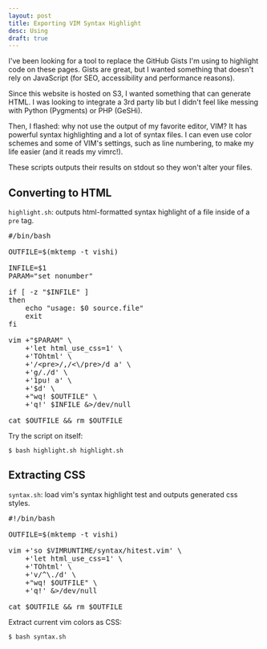 ```yaml
---
layout: post
title: Exporting VIM Syntax Highlight
desc: Using
draft: true
---
```


I've been looking for a tool to replace the GitHub Gists I'm using to highlight code on these pages. Gists are great, but I wanted something that doesn't rely on JavaScript (for SEO, accessibility and performance reasons).

Since this website is hosted on S3, I wanted something that can generate HTML. I was looking to integrate a 3rd party lib but I didn't feel like messing with Python (Pygments) or PHP (GeSHi).

Then, I flashed: why not use the output of my favorite editor, VIM? It has powerful syntax highlighting and a lot of syntax files. I can even use color schemes and some of VIM's settings, such as line numbering, to make my life easier (and it reads my vimrc!).

These scripts outputs their results on stdout so they won't alter your files.


Converting to HTML
------------------

`highlight.sh`: outputs html-formatted syntax highlight of a file inside of a `pre` tag.

<pre>
<span class="Comment">#/bin/bash</span>

<span class="Identifier">OUTFILE</span>=<span class="PreProc">$(</span><span class="Special">mktemp -t vishi</span><span class="PreProc">)</span>

<span class="Identifier">INFILE</span>=<span class="PreProc">$1</span>
<span class="Identifier">PARAM</span>=<span class="Statement">&quot;</span><span class="String">set nonumber</span><span class="Statement">&quot;</span>

<span class="Statement">if </span><span class="Statement">[</span> <span class="Statement">-z</span> <span class="Statement">&quot;</span><span class="PreProc">$INFILE</span><span class="Statement">&quot;</span> <span class="Statement">]</span>
<span class="Statement">then</span>
    <span class="Statement">echo</span><span class="String"> </span><span class="Statement">&quot;</span><span class="String">usage: </span><span class="PreProc">$0</span><span class="String"> source.file</span><span class="Statement">&quot;</span>
    <span class="Statement">exit</span>
<span class="Statement">fi</span>

vim +<span class="Statement">&quot;</span><span class="PreProc">$PARAM</span><span class="Statement">&quot;</span> <span class="Statement">\</span>
    +<span class="Statement">'</span><span class="String">let html_use_css=1</span><span class="Statement">'</span> <span class="Statement">\</span>
    +<span class="Statement">'</span><span class="String">TOhtml</span><span class="Statement">'</span> <span class="Statement">\</span>
    +<span class="Statement">'</span><span class="String">/&lt;pre&gt;/,/&lt;\/pre&gt;/d a</span><span class="Statement">'</span> <span class="Statement">\</span>
    +<span class="Statement">'</span><span class="String">g/./d</span><span class="Statement">'</span> <span class="Statement">\</span>
    +<span class="Statement">'</span><span class="String">1pu! a</span><span class="Statement">'</span> <span class="Statement">\</span>
    +<span class="Statement">'</span><span class="String">$d</span><span class="Statement">'</span> <span class="Statement">\</span>
    +<span class="Statement">&quot;</span><span class="String">wq! </span><span class="PreProc">$OUTFILE</span><span class="Statement">&quot;</span> <span class="Statement">\</span>
    +<span class="Statement">'</span><span class="String">q!</span><span class="Statement">'</span> <span class="PreProc">$INFILE</span> &amp;<span class="Statement">&gt;</span>/dev/null

cat <span class="PreProc">$OUTFILE</span> &amp;&amp; <span class="Statement">rm</span> <span class="PreProc">$OUTFILE</span>
</pre>

Try the script on itself:

    $ bash highlight.sh highlight.sh


Extracting CSS
--------------

`syntax.sh`: load vim's syntax highlight test and outputs generated css styles.


<pre>
<span class="Comment">#!/bin/bash</span>

<span class="Identifier">OUTFILE</span>=<span class="PreProc">$(</span><span class="Special">mktemp -t vishi</span><span class="PreProc">)</span>

vim +<span class="Statement">'</span><span class="String">so $VIMRUNTIME/syntax/hitest.vim</span><span class="Statement">'</span> <span class="Statement">\</span>
    +<span class="Statement">'</span><span class="String">let html_use_css=1</span><span class="Statement">'</span> <span class="Statement">\</span>
    +<span class="Statement">'</span><span class="String">TOhtml</span><span class="Statement">'</span> <span class="Statement">\</span>
    +<span class="Statement">'</span><span class="String">v/^\./d</span><span class="Statement">'</span> <span class="Statement">\</span>
    +<span class="Statement">&quot;</span><span class="String">wq! </span><span class="PreProc">$OUTFILE</span><span class="Statement">&quot;</span> <span class="Statement">\</span>
    +<span class="Statement">'</span><span class="String">q!</span><span class="Statement">'</span> &amp;<span class="Statement">&gt;</span>/dev/null

cat <span class="PreProc">$OUTFILE</span> &amp;&amp; <span class="Statement">rm</span> <span class="PreProc">$OUTFILE</span>
</pre>

Extract current vim colors as CSS:

    $ bash syntax.sh
